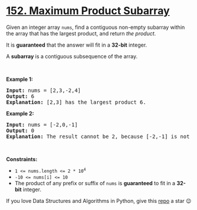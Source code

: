 # [152. Maximum Product Subarray][title]

<p>Given an integer array <code>nums</code>, find a contiguous non-empty subarray within the array that has the largest product, and return <em>the product</em>.</p>
<p>It is <strong>guaranteed</strong> that the answer will fit in a <strong>32-bit</strong> integer.</p>
<p>A <strong>subarray</strong> is a contiguous subsequence of the array.</p>
<p> </p>
<p><strong>Example 1:</strong></p>
<pre><strong>Input:</strong> nums = [2,3,-2,4]
<strong>Output:</strong> 6
<strong>Explanation:</strong> [2,3] has the largest product 6.
</pre>
<p><strong>Example 2:</strong></p>
<pre><strong>Input:</strong> nums = [-2,0,-1]
<strong>Output:</strong> 0
<strong>Explanation:</strong> The result cannot be 2, because [-2,-1] is not a subarray.
</pre>
<p> </p>
<p><strong>Constraints:</strong></p>
<ul>
<li><code>1 &lt;= nums.length &lt;= 2 * 10<sup>4</sup></code></li>
<li><code>-10 &lt;= nums[i] &lt;= 10</code></li>
<li>The product of any prefix or suffix of <code>nums</code> is <strong>guaranteed</strong> to fit in a <strong>32-bit</strong> integer.</li>
</ul>


If you love Data Structures and Algorithms in Python, give this [repo][me] a star :wink:

[title]: https://leetcode.com/problems/maximum-product-subarray
[me]: https://github.com/bumblebee211196/awesome-python-leetcode